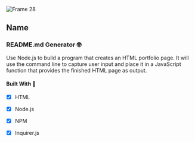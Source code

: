 ![Frame 28](https://user-images.githubusercontent.com/77648727/112774521-d09ef980-8fee-11eb-80c4-94ebd8b11567.png)

## Name

### README.md Generator 🤓

Use Node.js to build a program that creates an HTML portfolio page. It will use the command line to capture user input and place it in a JavaScript function that provides the finished HTML page as output.

#### Built With 🧰
- [x] HTML
- [x] Node.js
- [x] NPM
- [x] Inquirer.js


